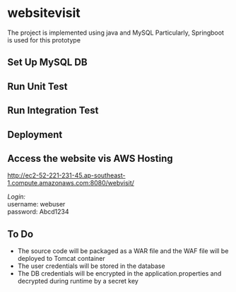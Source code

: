 # websitevisit

The project is implemented using java and MySQL
Particularly, Springboot is used for this prototype

## Set Up MySQL DB

## Run Unit Test

## Run Integration Test

## Deployment

## Access the website vis AWS Hosting

http://ec2-52-221-231-45.ap-southeast-1.compute.amazonaws.com:8080/webvisit/

*Login:*<br>
username: webuser<br>
password: Abcd1234<br>

## To Do

* The source code will be packaged as a WAR file and the WAF file will be deployed to Tomcat container
* The user credentials will be stored in the database
* The DB credentials will be encrypted in the application.properties and decrypted during runtime by a secret key

